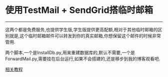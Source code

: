 # 使用TestMail + SendGrid搭临时邮箱

------

这两个都是免费服务,也提供学生版,学生版提供更高配额,相对于其他临时邮箱的区别就是,这个临时邮箱邮件可以转发到你的真实邮箱,你想保留这个邮件的时候非常管用.

两个脚本,一个是InstallDb.py,用来重建数据库的,默认不需要,一个是ForwardMail.py,需要挂在后台运行,如果不会搭建的,还是移步到我的博客观看吧.

[相关教程][1]


  [1]: https://taterli.com/ "相关教程"
